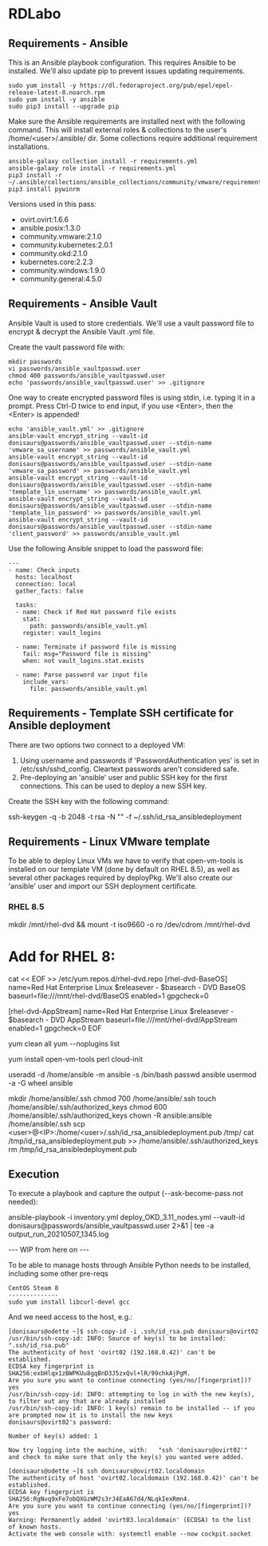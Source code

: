 # RDLabo
## Requirements - Ansible
This is an Ansible playbook configuration. This requires Ansible to be installed. We'll also update pip to prevent issues updating requirements.

    sudo yum install -y https://dl.fedoraproject.org/pub/epel/epel-release-latest-8.noarch.rpm
    sudo yum install -y ansible
    sudo pip3 install --upgrade pip

Make sure the Ansible requirements are installed next with the following command. This will install external roles & collections to the user's /home/\<user\>/.ansible/ dir. Some collections require additional requirement installations.

    ansible-galaxy collection install -r requirements.yml
    ansible-galaxy role install -r requirements.yml 
    pip3 install -r ~/.ansible/collections/ansible_collections/community/vmware/requirements.txt
    pip3 install pywinrm

Versions used in this pass:
 - ovirt.ovirt:1.6.6
 - ansible.posix:1.3.0
 - community.vmware:2.1.0
 - community.kubernetes:2.0.1
 - community.okd:2.1.0
 - kubernetes.core:2.2.3
 - community.windows:1.9.0
 - community.general:4.5.0

## Requirements - Ansible Vault
Ansible Vault is used to store credentials. We'll use a vault password file to encrypt & decrypt the Ansible Vault .yml file.

Create the vault password file with:

    mkdir passwords
    vi passwords/ansible_vaultpasswd.user
    chmod 400 passwords/ansible_vaultpasswd.user
    echo 'passwords/ansible_vaultpasswd.user' >> .gitignore

One way to create encrypted password files is using stdin, i.e. typing it in a prompt. Press Ctrl-D twice to end input, if you use \<Enter\>, then the \<Enter\> is appended!

    echo 'ansible_vault.yml' >> .gitignore
    ansible-vault encrypt_string --vault-id donisaurs@passwords/ansible_vaultpasswd.user --stdin-name 'vmware_sa_username' >> passwords/ansible_vault.yml
    ansible-vault encrypt_string --vault-id donisaurs@passwords/ansible_vaultpasswd.user --stdin-name 'vmware_sa_password' >> passwords/ansible_vault.yml
    ansible-vault encrypt_string --vault-id donisaurs@passwords/ansible_vaultpasswd.user --stdin-name 'template_lin_username' >> passwords/ansible_vault.yml
    ansible-vault encrypt_string --vault-id donisaurs@passwords/ansible_vaultpasswd.user --stdin-name 'template_lin_password' >> passwords/ansible_vault.yml
    ansible-vault encrypt_string --vault-id donisaurs@passwords/ansible_vaultpasswd.user --stdin-name 'client_password' >> passwords/ansible_vault.yml

Use the following Ansible snippet to load the password file:
```
--- 
- name: Check inputs 
  hosts: localhost 
  connection: local 
  gather_facts: false 

  tasks: 
  - name: Check if Red Hat password file exists 
    stat: 
      path: passwords/ansible_vault.yml 
    register: vault_logins 

  - name: Terminate if password file is missing 
    fail: msg="Password file is missing" 
    when: not vault_logins.stat.exists 

  - name: Parse password var input file 
    include_vars: 
      file: passwords/ansible_vault.yml 
```

## Requirements - Template SSH certificate for Ansible deployment

There are two options two connect to a deployed VM:
  1. Using username and passwords if 'PasswordAuthentication yes' is set in /etc/ssh/sshd_config. Cleartext passwords aren't considered safe.
  2. Pre-deploying an 'ansible' user and public SSH key for the first connections. This can be used to deploy a new SSH key.

Create the SSH key with the following command:

  ssh-keygen -q -b 2048 -t rsa -N "" -f ~/.ssh/id_rsa_ansibledeployment

## Requirements - Linux VMware template

To be able to deploy Linux VMs we have to verify that open-vm-tools is installed on our template VM (done by default on RHEL 8.5), as well as several other packages required by deployPkg. We'll also create our 'ansible' user and import our SSH deployment certificate.

 ### RHEL 8.5

  mkdir /mnt/rhel-dvd && mount -t iso9660 -o ro /dev/cdrom /mnt/rhel-dvd
  
  # Add for RHEL 8:
  cat << EOF >> /etc/yum.repos.d/rhel-dvd.repo
  [rhel-dvd-BaseOS]
  name=Red Hat Enterprise Linux $releasever - $basearch - DVD BaseOS
  baseurl=file:///mnt/rhel-dvd/BaseOS
  enabled=1
  gpgcheck=0
  
  [rhel-dvd-AppStream]
  name=Red Hat Enterprise Linux $releasever - $basearch - DVD AppStream
  baseurl=file:///mnt/rhel-dvd/AppStream
  enabled=1
  gpgcheck=0
  EOF
  
  yum clean all
  yum --noplugins list

  yum install open-vm-tools perl cloud-init

  useradd -d /home/ansible -m ansible -s /bin/bash
  passwd ansible
  usermod -a -G wheel ansible

  mkdir /home/ansible/.ssh
  chmod 700 /home/ansible/.ssh
  touch /home/ansible/.ssh/authorized_keys
  chmod 600 /home/ansible/.ssh/authorized_keys
  chown -R ansible:ansible /home/ansible/.ssh
  scp \<user\>@\<IP\>:/home/\<user\>/.ssh/id_rsa_ansibledeployment.pub /tmp/
  cat /tmp/id_rsa_ansibledeployment.pub >> /home/ansible/.ssh/authorized_keys
  rm /tmp/id_rsa_ansibledeployment.pub


## Execution

To execute a playbook and capture the output (--ask-become-pass not needed):

  ansible-playbook -i inventory.yml deploy_OKD_3.11_nodes.yml --vault-id donisaurs@passwords/ansible_vaultpasswd.user 2>&1 | tee -a output_run_20210507_1345.log




--- WIP from here on ---

To be able to manage hosts through Ansible Python needs to be installed, including some other pre-reqs

    CentOS Steam 8
    --------------
    sudo yum install libcurl-devel gcc

And we need access to the host, e.g.:

    [donisaurs@odette ~]$ ssh-copy-id -i .ssh/id_rsa.pub donisaurs@ovirt02
    /usr/bin/ssh-copy-id: INFO: Source of key(s) to be installed: ".ssh/id_rsa.pub"
    The authenticity of host 'ovirt02 (192.168.0.42)' can't be established.
    ECDSA key fingerprint is SHA256:exbHlqx1zBWPKUu8gqBnD3J5zxQvl+lR/99chkAjPgM.
    Are you sure you want to continue connecting (yes/no/[fingerprint])? yes
    /usr/bin/ssh-copy-id: INFO: attempting to log in with the new key(s), to filter out any that are already installed
    /usr/bin/ssh-copy-id: INFO: 1 key(s) remain to be installed -- if you are prompted now it is to install the new keys
    donisaurs@ovirt02's password: 

    Number of key(s) added: 1

    Now try logging into the machine, with:   "ssh 'donisaurs@ovirt02'"
    and check to make sure that only the key(s) you wanted were added.

    [donisaurs@odette ~]$ ssh donisaurs@ovirt02.localdomain
    The authenticity of host 'ovirt02.localdomain (192.168.0.42)' can't be established.
    ECDSA key fingerprint is SHA256:RgNvq9xFe7obQXGzWM2s3rJ4EaA67d4/NLqkIexRmn4.
    Are you sure you want to continue connecting (yes/no/[fingerprint])? yes
    Warning: Permanently added 'ovirt03.localdomain' (ECDSA) to the list of known hosts.
    Activate the web console with: systemctl enable --now cockpit.socket


